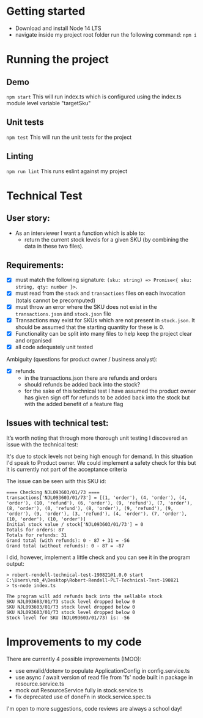 # Getting started
- Download and install Node 14 LTS
- navigate inside my project root folder run the following command:
  `npm i`

# Running the project
## Demo 
`npm start`
This will run index.ts which is configured using the index.ts module level variable "targetSku"
  
## Unit tests
`npm test`
This will run the unit tests for the project

## Linting
`npm run lint`
This runs eslint against my project
 

# Technical Test 
## User story:
- As an interviewer I want a function which is able to:
  - return the current stock levels for a given SKU
    (by combining the data in these two files).

## Requirements:
- [x] must match the following signature: `(sku: string) => Promise<{ sku: string, qty: number }>`.
- [x] must read from the `stock` and `transactions` files on each invocation (totals cannot be precomputed)
- [x] must throw an error where the SKU does not exist in the `transactions.json` and `stock.json` file
- [x] Transactions may exist for SKUs which are not present in `stock.json`. It should be assumed that the starting quantity for these is 0.
- [x] Functionality can be split into many files to help keep the project clear and organised 
- [x] all code adequately unit tested

Ambiguity (questions for product owner / business analyst):
- [x] refunds 
  - in the transactions.json there are refunds and orders
  - should refunds be added back into the stock?
  - for the sake of this technical test I have assumed the product owner has
    given sign off for refunds to be added back into the stock
    but with the added benefit of a feature flag

## Issues with technical test:
It’s worth noting that through more thorough unit testing I discovered an issue with the technical test:

It's due to stock levels not being high enough for demand. 
In this situation I'd speak to Product owner. 
We could implement a safety check for this but it is currently not part of the acceptance criteria

The issue can be seen with this SKU id:
```
==== Checking NJL093603/01/73 ====
transactions['NJL093603/01/73'] = [(1, 'order'), (4, 'order'), (4, 'order'), (10, 'refund'), (6, 'order'), (9, 'refund'), (7, 'order'), (8, 'order'), (0, 'refund'), (8, 'order'), (9, 'refund'), (9, 'order'), (9, 'order'), (3, 'refund'), (4, 'order'), (7, 'order'), (10, 'order'), (10, 'order')]
Initial stock value / stock['NJL093603/01/73'] = 0
Totals for orders: 87
Totals for refunds: 31
Grand total (with refunds): 0 - 87 + 31 = -56
Grand total (without refunds): 0 - 87 = -87
```

I did, however, implement a little check and you can see it in the program output:

```
> robert-rendell-technical-test-190821@1.0.0 start C:\Users\rob_4\Desktop\Robert-Rendell-PLT-Technical-Test-190821
> ts-node index.ts

The program will add refunds back into the sellable stock
SKU NJL093603/01/73 stock level dropped below 0
SKU NJL093603/01/73 stock level dropped below 0
SKU NJL093603/01/73 stock level dropped below 0
Stock level for SKU (NJL093603/01/73) is: -56
```

# Improvements to my code
There are currently 4 possible improvements (IMOO):
- use envalid/dotenv to populate ApplicationConfig in config.service.ts
- use async / await version of read file from 'fs' node built in package in resource.service.ts
- mock out ResourceService fully in stock.service.ts
- fix deprecated use of doneFn in stock.service.spec.ts

I'm open to more suggestions, code reviews are always a school day! 
